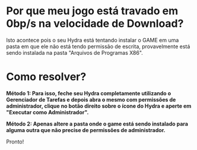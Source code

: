 # Por que meu jogo está travado em 0bp/s na velocidade de Download?

Isto acontece pois o seu Hydra está tentando instalar o GAME em uma pasta em que ele não está tendo permissão de escrita, provavelmente está sendo instalada na pasta "Arquivos de Programas X86".

# Como resolver?

**Método 1: Para isso, feche seu Hydra completamente utilizando o Gerenciador de Tarefas e depois abra o mesmo com permissões de administrador, clique no botão direito sobre o ícone do Hydra e aperte em "Executar como Administrador".**

**Método 2: Apenas altere a pasta onde o game está sendo instalado para alguma outra que não precise de permissões de administrador.**


Pronto!